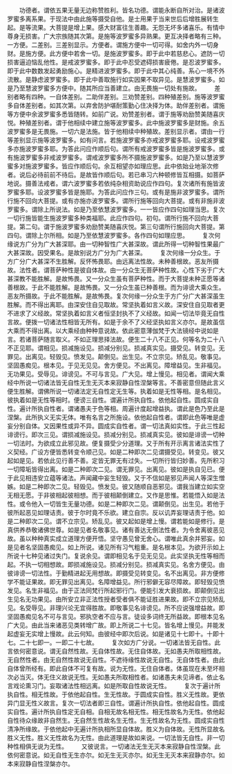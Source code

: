 <!-- { "loadSidebar": true } -->
　　功德者。谓依五果无量无边称赞胜利。皆名功德。谓能永断自所对治。是诸波罗蜜多离系果。于现法中由此施等摄受自他。是士用果于当来世后后增胜展转生起。是等流果。大菩提是增上果。感大财富往生善趣。无怨无坏多诸喜乐。有情中尊身无损害。广大宗族随其次第。是施等波罗蜜多异熟果。更互决择者略有三种。一方便。二差别。三差别显示。方便者。谓施方便中一切可得。如舍内外一切身财。是施方便。此方便中若舍一切。是施波罗蜜多。即于此中若慈悲心。遮防一切损害逼迫恼乱他性。是戒波罗蜜多。即于此中忍受遮碍损害疲倦。是忍波罗蜜多。即于此中数数发起勇励施心。是精进波罗蜜多。即于此中其心纯善。系心一境不外流散。是静虑波罗蜜多。即于此中善取施行如实因果不取异见。是慧波罗蜜多。如是乃至慧波罗蜜多方便中。随其所应当善建立。由无畏施一切处有施故。
　　差别者略有四种。一自体差别。二助伴差别。三劝赞差别。四种殖差别。施等波罗蜜多自体差别者。如其次第。以弃舍防护堪耐策勤心住决择为体。助伴差别者。谓施等方便中余波罗蜜多悉皆随转。如前广说。劝赞差别者。谓于施等劝励赞美随喜庆悦。种殖差别者。谓于他相续中建立施等波罗蜜多。此中施波罗蜜多是财施。余五波罗蜜多是无畏施。一切六是法施。皆于他相续中种殖故。差别显示者。谓由一行等差别显示施等波罗蜜多。如有问言。若施波罗蜜多亦戒波罗蜜多耶。设戒波罗蜜多亦施波罗蜜多耶。为答此问应作顺后句。谓所有戒波罗蜜多皆是施波罗蜜多。或有施波罗蜜多非戒波罗蜜多。谓戒波罗蜜多所不摄施波罗蜜多。如是乃至以慧波罗蜜多对施波罗蜜多。皆应作顺后句。余互相望亦如理应思。此中依始业地渐次修者。说后必待前前不待后。是故皆作顺后句。若已串习六种顿修皆互相摄。如菩萨地说。摄善法戒者。谓六波罗蜜多若依纯杂相资助说应作四句。复次诸所有施皆波罗蜜多耶。设波罗蜜多皆是施耶。为答此问应作三句。或有是施非波罗蜜多。谓所行施不回向大菩提。或有亦施亦波罗蜜多。谓所行施等回向大菩提。或有非施非波罗蜜多。谓除上所说法。如是乃至依慧波罗蜜多。一一皆应作四句如理当思。复次一切行施皆能生施波罗蜜多种类福耶。此应作四句。初句。谓所行施不回向大菩提。第二句。谓于施波罗蜜多劝励赞美随喜庆悦。第三句谓所行施回向大菩提。第四句。谓除上尔所相。如是乃至依慧波罗蜜多。各作四句如理应思。
　　复次何缘说方广分为广大甚深耶。由一切种智性广大甚深故。谓此所得一切种智性果最广大甚深故。因受果名。是故别说方广分为广大甚深。
　　复次何缘一分众生。于方广分广大甚深不生胜解。反怀怖畏耶。由远离法性故。未种善根故。恶友所摄故。法性者。谓菩萨种性是彼自体故。由一分众生无菩萨种性故。心性下劣于广大甚深教不能胜解。是故怖畏。又一分众生虽有菩萨种性。而于大菩提未种正愿等诸善根故。于此不能胜解。是故怖畏。又一分众生虽已种善根。而为诽谤大乘众生。恶友所摄故。于此不能胜解。是故怖畏。复次何缘一分众生于方广分广大甚深虽生胜解。而不得出离耶。由深安住自见取故。常坚执着如言义故。深安住自见取者更不进求了义经故。常坚执着如言义者恒坚封执不了义经故。如闻一切法毕竟无自性言故。便拨一切诸法性相皆无所有。如是于余不了义经坚执如言义亦尔。是故虽信大乘而不得出离。以大乘经由种种意说故。依此密意薄伽梵于大法镜经中说如是言。若诸菩萨随言取义。不如正理思择法故。便生二十八不正见。何等名为二十八不正见耶。谓相见。损减施设见。损减分别见。损减真实见。摄受见。转变见。无罪见。出离见。轻毁见。愤发见。颠倒见。出生见。不立宗见。矫乱见。敬事见。坚固愚痴见。根本见。于见无见见。舍方便见。不出离见。障增益见。生非福见。无功果见。受辱见。诽谤见。不可与言见。广大见。增上慢见。相见者。谓闻大乘经中所说一切诸法皆无自性无生无灭本来寂静自性涅槃等言。不善密意但随此言义便生胜解。谓佛所说一切诸法定无自性定无生等。执着如是无性等相。是名相见。彼执着如是无性等相时。便谤三自性。谓遍计所执自性。依他起自性。圆成实自性。遍计所执自性者。谓诸愚夫于色等相。周遍计度起增益执。谓此是色乃至此是涅槃。此所执义无实无体。唯有名言之所施设。依他起自性者。谓即此色等唯是虚妄分别自体。又因果性或异不异。圆成实自性者。谓一切法真如实性。于此三性起诽谤行。即次三见。谓损减施设见。损减分别见。损减真实见。彼如是诽谤一切种一切法时。为欲成立此邪见故。便复摄受少分道理。又于所有开示离言诸法实性了义契经。广设方便皆悉转变令顺己见。如是二种即次二见谓摄受见。转变见。彼又起如是见。若依此见行善不善。定皆无罪无有过失。一切所行皆归妙善。先所积习一切障垢皆得出离。如是二种即次二见。谓无罪见。出离见。彼如是执自见已。便于此见相违安立蕴等诸法。声闻藏中妄生轻毁。又于不信如是邪见声闻人等深生憎嫉。如是二种即次二见。轻毁见。愤发见。彼又随顺自恶邪见。谓我当建立如实空无相无愿。于非彼相起彼相想。而于彼相颠倒建立。又作是思惟。若能悟入如是法性。或令他入一切皆生无量功德。如是二种即次二见。谓颠倒见。出生见。若他于彼所起恶见如理诘责。彼于尔时竟不乐欲。建立自宗。反以讥弄妄理诘责于他。如是二种即次二见。谓不立宗见。矫乱见。彼又起如是增上慢。谓若能如是修行。是真供养恭敬诸佛世尊。如是见者名敬事见。诸有善达无倒法性者。为令舍离彼恶见故。虽以种种真实成立道理方便开悟。坚守愚见曾无舍心。谓唯此真余并邪妄。如是见者名坚固愚痴见。如上所说。诸见所有习气粗重。是名根本见。为欲开示如上所说十七种见诸过失门。复说余见。谓即相见名于见无见见。此实坚执无性等相而起。不执一切相想故。即损减施设见。损减分别见。损减真实见。名舍方便见。由彼诽谤一切法性。于勤精进起无用想故。即摄受见转变见。名不出离见。非方便修学不能证果故。即无罪见出离见。名障增益见。所行邪僻无容尽障故。即轻毁见愤发见。名生非福见。由于正法同梵行所起邪行门。便能引发大衰损故。即颠倒见出生见名无功果见。由所安立非正法性授者受者俱不能证胜进果故。即不立宗见矫乱见。名受辱见。非理兴论无宜得胜故。即敬事见名诽谤见。所不应说强增益故。即坚固愚痴见名不可与言见。邪执空者不应与言。徒设多词终无所益故。即根本见名广大见。由此当来诸恶见类转增广故。即上所说二十七见。皆名增上慢见。并能发起虚妄无实增上慢故。此云何知。由彼经中即次后说。如是诸见十七即十。十即十七。二十七即一。一即二十七故。
　　复次如方广分说。一切诸法皆无自性。此言依何密意说。谓无自然性故。无自体性故。无住自体故。无如愚夫所取相性故。无自然性者。由无自然性故说无自性。不遮待缘性故说无自性。无自体性者。由此自体曾所经有。即此自体不可复有故。说为无性。无住自体者。体虽现在未至坏相次必当灭。体无住义故说无性。无如愚夫所取相性者。如诸愚夫未见谛者。依止名言戏论熏习门。妄取诸法性相远离。如是所取自性故说无性。
　　复次于遍计所执自性。相无性故。于依他起自性。生无性故。于圆成实自性。胜义无性故。更依异门显无性义故言。复次一切法者即三自性。谓遍计所执自性。依他起自性。圆成实自性。遍计所执自性定无自相。自相无故名相无性。相无性故名为无性。依他起自性待众缘故非自然生。无自然生性故名生无性。生无性故名为无性。圆成实自性清净所缘故。于依他起中无遍计所执相所显自体故。胜义为自体故。无性所显故名胜义无性。胜义无性故名为无性。由此道理是故如来说。一切法皆无自性。非一切种性相俱无说为无性。
　　又彼说言。一切诸法无生无灭本来寂静自性涅槃。此依何密意说。如无自性无生亦尔。如无生无灭亦尔。如无生无灭本来寂静亦尔。如本来寂静自性涅槃亦尔。
